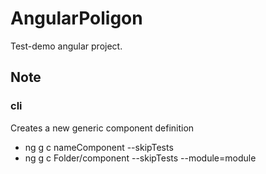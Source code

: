 # AngularPoligon

Test-demo angular project.

## Note

### cli
Creates a new generic component definition
* ng g c nameComponent --skipTests
* ng g c Folder/component --skipTests --module=module

